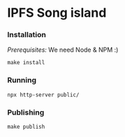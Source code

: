 # IPFS Song island

### Installation

*Prerequisites:* We need Node & NPM :)

`make install`

### Running 

`npx http-server public/`

### Publishing

`make publish`
